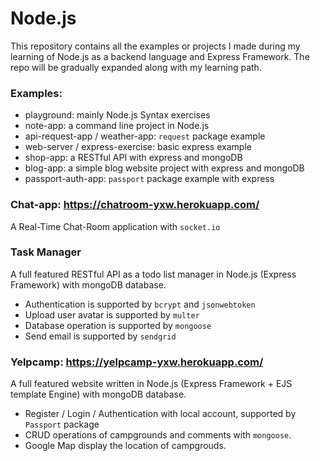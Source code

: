 # Node.js
This repository contains all the examples or projects I made during my learning of Node.js as a backend language and Express Framework. The repo will be gradually expanded along with my learning path.

### Examples:
- playground: mainly Node.js Syntax exercises
- note-app: a command line project in Node.js
- api-request-app / weather-app: `request` package example
- web-server / express-exercise: basic express example
- shop-app: a RESTful API with express and mongoDB
- blog-app: a simple blog website project with express and mongoDB
- passport-auth-app: `passport` package example with express


### Chat-app: https://chatroom-yxw.herokuapp.com/
A Real-Time Chat-Room application with `socket.io`	

### Task Manager
A full featured RESTful API as a todo list manager in Node.js (Express Framework) with mongoDB database.
- Authentication is supported by `bcrypt` and `jsonwebtoken`
- Upload user avatar is supported by `multer`
- Database operation is supported by `mongoose`
- Send email is supported by `sendgrid`
  
### Yelpcamp: https://yelpcamp-yxw.herokuapp.com/	
A full featured website written in Node.js (Express Framework + EJS template Engine) with mongoDB database. 
- Register / Login / Authentication with local account, supported by `Passport` package
- CRUD operations of campgrounds and comments with `mongoose`.
- Google Map display the location of campgrouds.